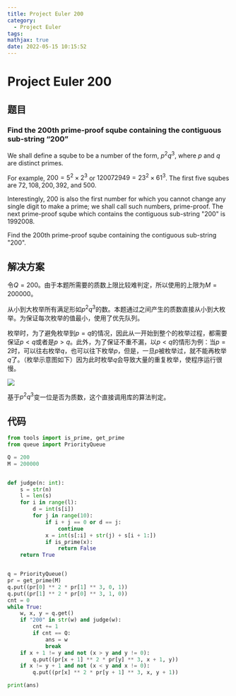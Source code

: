 ```yaml
---
title: Project Euler 200
category:
  - Project Euler
tags:
mathjax: true
date: 2022-05-15 10:15:52
---
```


<escape><!-- more --></escape>

# Project Euler 200

## 题目

### Find the 200th prime-proof sqube containing the contiguous sub-string “200”

We shall define a sqube to be a number of the form, $p^2q^3$, where $p$ and $q$ are distinct primes.

For example, $200 = 5^2\times 2^3$ or $120072949 = 23^2\times 61^3$.
The first five squbes are $72, 108, 200, 392$, and $500$.

Interestingly, $200$ is also the first number for which you cannot change any single digit to make a prime; we shall call such numbers, prime-proof. The next prime-proof sqube which contains the contiguous sub-string "$200$" is $1992008$.

Find the $200\text{th}$ prime-proof sqube containing the contiguous sub-string "$200$".

## 解决方案

令$Q=200$。由于本题所需要的质数上限比较难判定，所以使用的上限为$M=200000$。

从小到大枚举所有满足形如$p^2q^3$的数。本题通过之间产生的质数直接从小到大枚举。为保证每次枚举的值最小，使用了优先队列。

枚举时，为了避免枚举到$p=q$的情况，因此从一开始到整个的枚举过程，都需要保证$p< q$或者是$p>q$。此外，为了保证不重不漏，以$p< q$的情形为例：当$p=2$时，可以往右枚举$q$，也可以往下枚举$p$，但是，一旦$p$被枚举过，就不能再枚举$q$了。（枚举示意图如下）因为此时枚举$q$会导致大量的重复枚举，使程序运行很慢。

![](../images/p200-1.png)

基于$p^2q^3$变一位是否为质数，这个直接调用库的算法判定。

## 代码

```py
from tools import is_prime, get_prime
from queue import PriorityQueue

Q = 200
M = 200000


def judge(n: int):
    s = str(n)
    l = len(s)
    for i in range(l):
        d = int(s[i])
        for j in range(10):
            if i + j == 0 or d == j:
                continue
            x = int(s[:i] + str(j) + s[i + 1:])
            if is_prime(x):
                return False
    return True


q = PriorityQueue()
pr = get_prime(M)
q.put((pr[0] ** 2 * pr[1] ** 3, 0, 1))
q.put((pr[1] ** 2 * pr[0] ** 3, 1, 0))
cnt = 0
while True:
    w, x, y = q.get()
    if "200" in str(w) and judge(w):
        cnt += 1
        if cnt == Q:
            ans = w
            break
    if x + 1 != y and not (x > y and y != 0):
        q.put((pr[x + 1] ** 2 * pr[y] ** 3, x + 1, y))
    if x != y + 1 and not (x < y and x != 0):
        q.put((pr[x] ** 2 * pr[y + 1] ** 3, x, y + 1))

print(ans)

```
